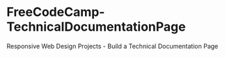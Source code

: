 # FreeCodeCamp-TechnicalDocumentationPage
Responsive Web Design Projects - Build a Technical Documentation Page
